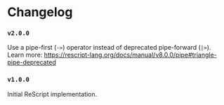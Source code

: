 # Changelog

### `v2.0.0`

Use a pipe-first (`->`) operator instead of deprecated pipe-forward (`|>`).
Learn more: https://rescript-lang.org/docs/manual/v8.0.0/pipe#triangle-pipe-deprecated

### `v1.0.0`

Initial ReScript implementation.

